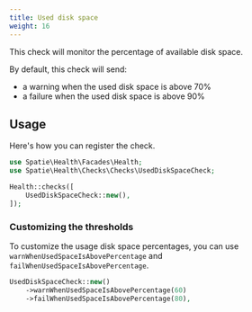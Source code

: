 ```yaml
---
title: Used disk space
weight: 16
---
```


This check will monitor the percentage of available disk space.

By default, this check will send:
- a warning  when the used disk space is above 70%
- a failure when the used disk space is above 90%

## Usage

Here's how you can register the check.

```php
use Spatie\Health\Facades\Health;
use Spatie\Health\Checks\Checks\UsedDiskSpaceCheck;

Health::checks([
    UsedDiskSpaceCheck::new(),
]);
```

### Customizing the thresholds

To customize the usage disk space percentages, you can use `warnWhenUsedSpaceIsAbovePercentage` and `failWhenUsedSpaceIsAbovePercentage`.

```php
UsedDiskSpaceCheck::new()
    ->warnWhenUsedSpaceIsAbovePercentage(60)
    ->failWhenUsedSpaceIsAbovePercentage(80),
```
